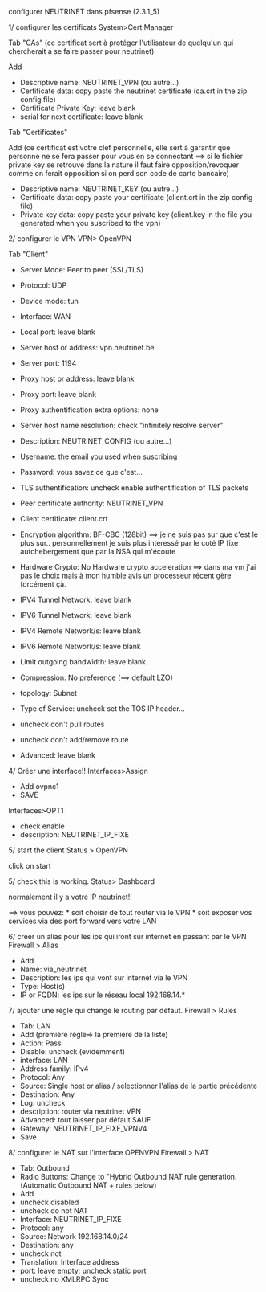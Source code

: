 configurer NEUTRINET dans pfsense (2.3.1_5)

1/ configurer les certificats
System>Cert Manager

Tab "CAs"   (ce certificat sert à protéger l'utilisateur de quelqu'un qui chercherait a se faire passer pour neutrinet)

Add
 + Descriptive name: NEUTRINET_VPN (ou autre...)
 + Certificate data: copy paste the neutrinet certificate (ca.crt in the zip config file)
 + Certificate Private Key: leave blank
 + serial for next certificate: leave blank

Tab "Certificates"

Add         (ce certificat est votre clef personnelle, elle sert à garantir que personne ne se fera passer pour vous en se connectant ==> si le fichier private key se retrouve dans la nature il faut faire opposition/revoquer comme on ferait opposition si on perd son code de carte bancaire)
 + Descriptive name: NEUTRINET_KEY (ou autre...)
 + Certificate data: copy paste your certificate (client.crt in the zip config file)
 + Private key data: copy paste your private key (client.key in the file you generated when you suscribed to the vpn)

2/ configurer le VPN
VPN> OpenVPN

Tab "Client"
 + Server Mode: Peer to peer (SSL/TLS)
 + Protocol: UDP
 + Device mode: tun
 + Interface: WAN
 + Local port: leave blank
 + Server host or address: vpn.neutrinet.be
 + Server port: 1194
 + Proxy host or address: leave blank
 + Proxy port: leave blank
 + Proxy authentification extra options: none
 + Server host name resolution: check "infinitely resolve server"
 + Description: NEUTRINET_CONFIG (ou autre...)
 
 + Username: the email you used when suscribing
 + Password: vous savez ce que c'est...
 
 + TLS authentification: uncheck enable authentification of TLS packets
 + Peer certificate authority: NEUTRINET_VPN
 + Client certificate: client.crt
 + Encryption algorithm: BF-CBC (128bit) ==> je ne suis pas sur que c'est le plus sur.. personnellement je suis plus interessé par le coté IP fixe autohebergement que par la NSA qui m'écoute
 + Hardware Crypto: No Hardware crypto acceleration ==> dans ma vm j'ai pas le choix mais à mon humble avis un processeur récent gère forcément çà.

 + IPV4 Tunnel Network: leave blank
 + IPV6 Tunnel Network: leave blank
 + IPV4 Remote Network/s: leave blank
 + IPV6 Remote Network/s: leave blank
 + Limit outgoing bandwidth: leave blank
 + Compression: No preference (==> default LZO)
 + topology: Subnet
 + Type of Service: uncheck set the TOS IP header...
 + uncheck don't pull routes
 + uncheck don't add/remove route

 + Advanced: leave blank
 
4/ Créer une interface!! 
Interfaces>Assign

 + Add ovpnc1
 + SAVE

Interfaces>OPT1
 
 + check enable
 + description: NEUTRINET_IP_FIXE


5/ start the client
Status > OpenVPN

 click on start
 
5/ check this is working.
Status> Dashboard

normalement il y a votre IP neutrinet!!

==> vous pouvez:
    * soit choisir de tout router via le VPN
    * soit exposer vos services via des port forward vers votre LAN

    
6/ créer un alias pour les ips qui iront sur internet en passant par le VPN
Firewall > Alias
 
 + Add
 + Name: via_neutrinet
 + Description: les ips qui vont sur internet via le VPN
 + Type: Host(s)
 + IP or FQDN: les ips sur le réseau local 192.168.14.*
 
7/ ajouter une règle qui change le routing par défaut.
Firewall > Rules

 + Tab: LAN
 + Add (première règle=> la première de la liste)
 + Action: Pass
 + Disable: uncheck (evidemment)
 + interface: LAN
 + Address family: IPv4
 + Protocol: Any
 + Source: Single host or alias / selectionner l'alias de la partie précédente
 + Destination: Any
 + Log: uncheck
 + description: router via neutrinet VPN
 + Advanced: tout laisser par défaut SAUF
 + Gateway: NEUTRINET_IP_FIXE_VPNV4
 + Save
 
 8/ configurer le NAT sur l'interface OPENVPN
 Firewall > NAT
 
  + Tab: Outbound
  + Radio Buttons: Change to "Hybrid Outbound NAT rule generation. (Automatic Outbound NAT + rules below)
  + Add
  + uncheck disabled
  + uncheck do not NAT
  + Interface: NEUTRINET_IP_FIXE
  + Protocol: any
  + Source: Network 192.168.14.0/24
  + Destination: any
  + uncheck not
  + Translation: Interface address
  + port: leave empty; uncheck static port
  + uncheck no XMLRPC Sync
